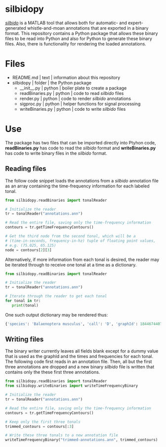 # silbidopy
*[silbido](https://github.com/MarineBioAcousticsRC/silbido)* is a MATLAB tool that allows both for automatic- and expert-generated whistle-and-moan annotations that are exported in a binary format. This repository contains a Python package that allows these binary files to be read into Python and also for Python to generate these binary files. Also, there is functionality for rendering the loaded annotations.

# Files
- README.md | text | information about this repository
- silbidopy | folder | the Python package
   - \_\_init\_\_.py | python | boiler plate to create a package
   - readBinaries.py | python | code to read *silbido* files
   - render.py | python | code to render *silbido* annotations
   - sigproc.py | python | helper functions for signal processing
   - writeBinaries.py | python | code to write *silbido* files

# Use
The package has two files that can be imported directly into Ptyhon code, **readBinaries.py** has code to read the *silbido* format and **writeBinaries.py** has code to write binary files in the *silbido* format.

## Reading files
The follow code snippet loads the annotations from a *silbido* annotation file as an array containing the time-frequency information for each labeled tonal.
```python
from silbidopy.readBinaries import tonalReader

# Initialize the reader
tr = tonalReader("annotations.ann")

# Read the entire file, saving only the time-frequency information
contours = tr.getTimeFrequencyContours()

# Get the third node from the second tonal, which will be a
# (time-in-seconds, frequency-in-hz) tuple of floating point values,
# e.g. (75.025, 65.125)
node = contours[2][3]
```

Alternatively, if more information from each tonal is desired, the reader may be iterated through to receive one tonal at a time as a dictionary.
```python
from silbidopy.readBinaries import tonalReader

# Initialize the reader
tr = tonalReader("annotations.ann")

# Iterate through the reader to get each tonal
for tonal in tr:
   print(tonal)
```
One such output dictionary may be rendered thus:
```python
{'species': 'Balaenoptera musculus', 'call': 'D', 'graphId': 18446744073709551615, 'confidence': 0.0, 'score': 0.0, 'tfnodes': [{'time': 685.0, 'freq': 65.45902326742953, 'snr': None, 'phase': None, 'ridge': False}, {'time': 685.1, 'freq': 60.264037864371126, 'snr': None, 'phase': None, 'ridge': False}, {'time': 685.2, 'freq': 55.93661795036039, 'snr': None, 'phase': None, 'ridge': False}, {'time': 685.3, 'freq': 52.47676352540076, 'snr': None, 'phase': None, 'ridge': False}, {'time': 685.4, 'freq': 49.88447458948437, 'snr': None, 'phase': None, 'ridge': False}, {'time': 685.5, 'freq': 48.15975114261565, 'snr': None, 'phase': None, 'ridge': False}, {'time': 685.6, 'freq': 47.302593184794596, 'snr': None, 'phase': None, 'ridge': False}]}
```

## Writing files
The binary writer currently leaves all fields blank except for a dummy value that is used as the graphId and the times and frequencies for each tonal. The following code first reads in an annotation file. Then, all but the first three annotations are dropped and a new binary *silbido* file is written that contains only the these first three annotations.
```python
from silbidopy.readBinaries import tonalReader
from silbidopy.writeBinaries import writeTimeFrequencyBinary

# Initialize the reader
tr = tonalReader("annotations.ann")

# Read the entire file, saving only the time-frequency information
contours = tr.getTimeFrequencyContours()

# Keep only the first three tonals
trimmed_contours = contours[:3]

# Write these three tonals to a new annotation file
writeTimeFrequencyBinary("trimmed-annotations.ann", trimmed_contours)
```
